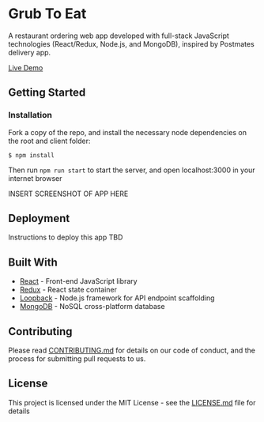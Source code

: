 # Grub To Eat

A restaurant ordering web app developed with full-stack JavaScript technologies (React/Redux, Node.js, and MongoDB), inspired by Postmates delivery app.

[Live Demo](http://bit.ly/IqT6zt)

## Getting Started
### Installation

Fork a copy of the repo, and install the necessary node dependencies on the root and client folder:
```
$ npm install
```

Then run `npm run start` to start the server, and open localhost:3000 in your internet browser

INSERT SCREENSHOT OF APP HERE

## Deployment

Instructions to deploy this app TBD

## Built With

* [React](https://reactjs.org) - Front-end JavaScript library
* [Redux](http://redux.js.org) - React state container
* [Loopback](http://loopback.io/) - Node.js framework for API endpoint scaffolding
* [MongoDB](https://www.mongodb.com/) - NoSQL cross-platform database

## Contributing

Please read [CONTRIBUTING.md](https://gist.github.com/PurpleBooth/b24679402957c63ec426) for details on our code of conduct, and the process for submitting pull requests to us.

## License

This project is licensed under the MIT License - see the [LICENSE.md](LICENSE.md) file for details
